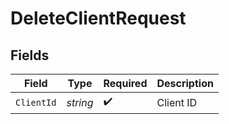# DeleteClientRequest


## Fields

| Field              | Type               | Required           | Description        |
| ------------------ | ------------------ | ------------------ | ------------------ |
| `ClientId`         | *string*           | :heavy_check_mark: | Client ID          |